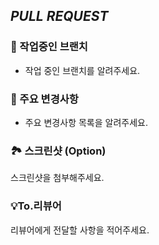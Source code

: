 ## <i>PULL REQUEST</i>

### 🎋 작업중인 브랜치
- 작업 중인 브랜치를 알려주세요.

### 🔑 주요 변경사항
- 주요 변경사항 목록을 알려주세요.

### 🏞 스크린샷 (Option)
스크린샷을 첨부해주세요.

### 💡To.리뷰어
리뷰어에게 전달할 사항을 적어주세요.
